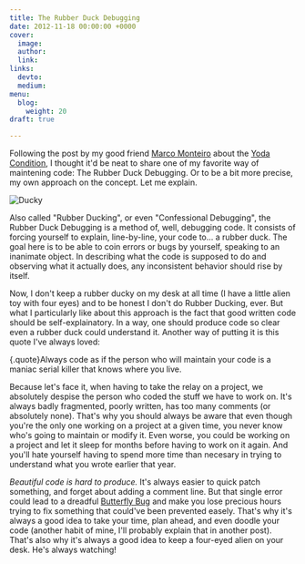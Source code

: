 ```yaml
---
title: The Rubber Duck Debugging
date: 2012-11-18 00:00:00 +0000
cover:
  image: 
  author: 
  link: 
links:
  devto: 
  medium: 
menu:
  blog:
    weight: 20
draft: true

---
```

Following the post by my good friend [Marco Monteiro](http://www.marcomonteiro.net/) about the [Yoda Condition](http://blog.marcomonteiro.net/post/35697947390/yoda-conditions/), I thought it'd be neat to share one of my favorite way of maintening code: The Rubber Duck Debugging. Or to be a bit more precise, my own approach on the concept. Let me explain.

![Ducky](/img/posts/big-de-dee-bubil.jpg)

Also called "Rubber Ducking", or even "Confessional Debugging", the Rubber Duck Debugging is a method of, well, debugging code. It consists of forcing yourself to explain, line-by-line, your code to... a rubber duck. The goal here is to be able to coin errors or bugs by yourself, speaking to an inanimate object. In describing what the code is supposed to do and observing what it actually does, any inconsistent behavior should rise by itself.

Now, I don't keep a rubber ducky on my desk at all time (I have a little alien toy with four eyes) and to be honest I don't do Rubber Ducking, ever. But what I particularly like about this approach is the fact that good written code should be self-explainatory. In a way, one should produce code so clear even a rubber duck could understand it. Another way of putting it is this quote I've always loved:

{.quote}Always code as if the person who will maintain your code is a maniac serial killer that knows where you live.

Because let's face it, when having to take the relay on a project, we absolutely despise the person who coded the stuff we have to work on. It's always badly fragmented, poorly written, has too many comments (or absolutely none). That's why you should always be aware that even though you're the only one working on a project at a given time, you never know who's going to maintain or modify it. Even worse, you could be working on a project and let it sleep for months before having to work on it again. And you'll hate yourself having to spend more time than necesary in trying to understand what you wrote earlier that year.

*Beautiful code is hard to produce.* It's always easier to quick patch something, and forget about adding a comment line. But that single error could lead to a dreadful [Butterfly Bug](http://blogea.bureau14.fr/index.php/2012/09/the-butterfly-bug/) and make you lose precious hours trying to fix something that could've been prevented easely. That's why it's always a good idea to take your time, plan ahead, and even doodle your code (another habit of mine, I'll probably explain that in another post). That's also why it's always a good idea to keep a four-eyed alien on your desk. He's always watching!
